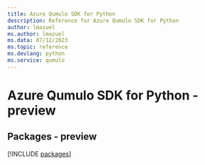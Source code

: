 ```yaml
---
title: Azure Qumulo SDK for Python
description: Reference for Azure Qumulo SDK for Python
author: lmazuel
ms.author: lmazuel
ms.data: 07/12/2023
ms.topic: reference
ms.devlang: python
ms.service: qumulo
---
```

# Azure Qumulo SDK for Python - preview
## Packages - preview
[!INCLUDE [packages](qumulo-index.md)]
